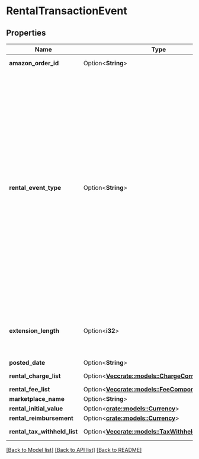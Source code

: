 # RentalTransactionEvent

## Properties

Name | Type | Description | Notes
------------ | ------------- | ------------- | -------------
**amazon_order_id** | Option<**String**> | An Amazon-defined identifier for an order. | [optional]
**rental_event_type** | Option<**String**> | The type of rental event.  Possible values:  * RentalCustomerPayment-Buyout - Transaction type that represents when the customer wants to buy out a rented item.  * RentalCustomerPayment-Extension - Transaction type that represents when the customer wants to extend the rental period.  * RentalCustomerRefund-Buyout - Transaction type that represents when the customer requests a refund for the buyout of the rented item.  * RentalCustomerRefund-Extension - Transaction type that represents when the customer requests a refund over the extension on the rented item.  * RentalHandlingFee - Transaction type that represents the fee that Amazon charges sellers who rent through Amazon.  * RentalChargeFailureReimbursement - Transaction type that represents when Amazon sends money to the seller to compensate for a failed charge.  * RentalLostItemReimbursement - Transaction type that represents when Amazon sends money to the seller to compensate for a lost item. | [optional]
**extension_length** | Option<**i32**> | The number of days that the buyer extended an already rented item. This value is only returned for RentalCustomerPayment-Extension and RentalCustomerRefund-Extension events. | [optional]
**posted_date** | Option<**String**> |  | [optional]
**rental_charge_list** | Option<[**Vec<crate::models::ChargeComponent>**](ChargeComponent.md)> | A list of charge information on the seller's account. | [optional]
**rental_fee_list** | Option<[**Vec<crate::models::FeeComponent>**](FeeComponent.md)> | A list of fee component information. | [optional]
**marketplace_name** | Option<**String**> | The name of the marketplace. | [optional]
**rental_initial_value** | Option<[**crate::models::Currency**](Currency.md)> |  | [optional]
**rental_reimbursement** | Option<[**crate::models::Currency**](Currency.md)> |  | [optional]
**rental_tax_withheld_list** | Option<[**Vec<crate::models::TaxWithheldComponent>**](TaxWithheldComponent.md)> | A list of information about taxes withheld. | [optional]

[[Back to Model list]](../README.md#documentation-for-models) [[Back to API list]](../README.md#documentation-for-api-endpoints) [[Back to README]](../README.md)


